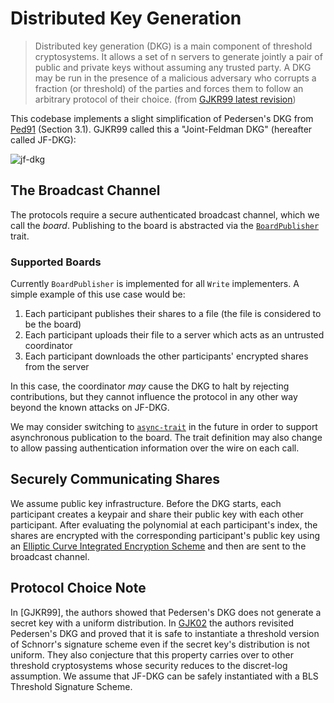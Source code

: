 # Distributed Key Generation

> Distributed key generation (DKG) is a main component of threshold cryptosystems. 
> It allows a set of n servers to generate jointly a pair of public and private keys
> without assuming any trusted party. A DKG may be run in the presence of a malicious
> adversary who corrupts a fraction (or threshold) of the parties and forces them to follow
> an arbitrary protocol of their choice. (from [GJKR99 latest revision](https://www.researchgate.net/publication/225722958_Secure_Distributed_Key_Generation_for_Discrete-Log_Based_Cryptosystems))

This codebase implements a slight simplification of Pedersen's DKG from [Ped91](https://link.springer.com/chapter/10.1007/3-540-46416-6_47) (Section 3.1).
GJKR99 called this a "Joint-Feldman DKG" (hereafter called JF-DKG):

![jf-dkg](./assets/jf_dkg.png)

## The Broadcast Channel

The protocols require a secure authenticated broadcast channel, which we call the _board_.
Publishing to the board is abstracted via the [`BoardPublisher`](./src/board.rs) trait.

### Supported Boards

Currently `BoardPublisher` is implemented for all `Write` implementers. A simple example of this
use case would be:
1. Each participant publishes their shares to a file (the file is considered to be the board)
1. Each participant uploads their file to a server which acts as an untrusted coordinator
1. Each participant downloads the other participants' encrypted shares from the server

In this case, the coordinator _may_ cause the DKG to halt by rejecting contributions, but they
cannot influence the protocol in any other way beyond the known attacks on JF-DKG.

We may consider switching to [`async-trait`](https://github.com/dtolnay/async-trait) in the future
in order to support asynchronous publication to the board. The trait definition may also change to
allow passing authentication information over the wire on each call.

## Securely Communicating Shares

We assume public key infrastructure. Before the DKG starts, each participant creates a 
keypair and share their public key with each other participant. After evaluating the polynomial
at each participant's index, the shares are encrypted with the corresponding participant's public
key using an [Elliptic Curve Integrated Encryption Scheme](../threshold-bls/src/primitives/ecies.rs) and 
then are sent to the broadcast channel.

## Protocol Choice Note

In [GJKR99], the authors showed that Pedersen's DKG does not generate a secret key with a uniform distribution.
In [GJK02](https://www.researchgate.net/publication/2558744_Revisiting_the_Distributed_Key_Generation_for_Discrete-Log_Based_Cryptosystems) 
the authors revisited Pedersen's DKG and proved that it is safe to instantiate a threshold version of Schnorr's signature
scheme even if the secret key's distribution is not uniform. They also conjecture that this property carries over to 
other threshold cryptosystems whose security reduces to the discret-log assumption. We assume that JF-DKG can be safely
instantiated with a BLS Threshold Signature Scheme.
